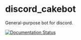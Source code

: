 # discord_cakebot
General-purpose bot for discord.

[![Documentation Status](https://readthedocs.org/projects/discord-cakebot/badge/?version=latest)](http://discord-cakebot.readthedocs.io/en/latest/?badge=latest)